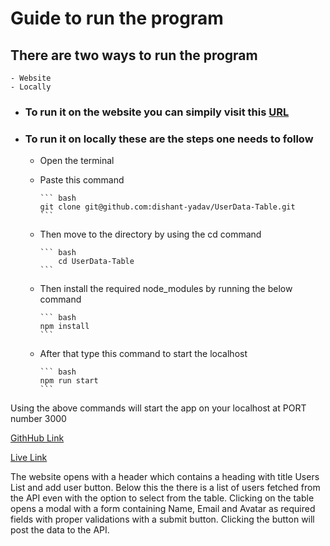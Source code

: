 # Guide to run the program

## There are two ways to run the program

    - Website
    - Locally

- ### To run it on the website you can simpily visit  this [URL](https://dishant-yadav.github.io/UserData-Table/)

- ### To run it on locally these are the steps one needs to follow

  - Open the terminal

  - Paste this command  

        ``` bash
        git clone git@github.com:dishant-yadav/UserData-Table.git
        ```

  - Then move to the directory by using the cd command

        ``` bash
            cd UserData-Table
        ```

  - Then install the required node_modules by running the below command

        ``` bash
        npm install
        ```

  - After that type this command to start the localhost

        ``` bash
        npm run start
        ```

Using the  above commands will start the app on your localhost at PORT number 3000

[GithHub Link](https://github.com/dishant-yadav/UserData-Table/)

[Live Link](https://dishant-yadav.github.io/UserData-Table/)


The website opens with a header which contains a heading with title Users List and add user button.
Below this the there is a list of users fetched from the API even with the option to select from the table. Clicking on the table opens a modal with a form containing Name, Email and Avatar as required fields with proper validations with a submit button. Clicking the button will post the data to the API. 